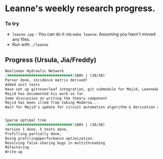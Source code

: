 # Leanne's weekly research progress.

### To try

* `leanne.cpp` - You can do it via `make leanne`. Assuming you havn't moved any files.
*  Run with `./leanne`

## Progress (Ursula, Jia/Freddy)

```markdown
Nonlinear Hydraulic Network
[##############################]100% | (30/30)
Parser done, incidence matrix derived!
Added unit tests 
Have set up git+overleaf integration, git submodule for Majid, Leanne&Ursula's joint paper
Majid has documented his work so far
Some discussion on writing the theory component
Majid has been illed from taking Moderna...
Wait for Majid's update for circuit automation algorithm & derivation of nonlinear equations system


Sparse optimal tree
[##############################]100% | (30/30)
Version 1 done, 5 tests done, 
Profilling partially done, 
Doing profiling&performance optimization, 
Resolving false-sharing bugs in multithreading
Refactoring
Write-up
```



